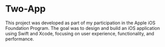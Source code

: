 # Two-App
This project was developed as part of my participation in the Apple iOS Foundation Program. The goal was to design and build an iOS application using Swift and Xcode, focusing on user experience, functionality, and performance.

